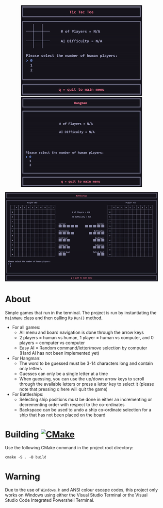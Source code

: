 <p align="center"> <img src="screenshots/tictactoe/TicTacToe.gif" width=400> <img src="screenshots/hangman/Hangman.gif" width=400> </p>
<p align="center"> <img src="screenshots/battleships/Battleships.gif"> </p>

# About
Simple games that run in the terminal. The project is run by instantiating the `MainMenu` class and then calling its `Run()` method.
* For all games:
  * All menu and board navigation is done through the arrow keys
  * 2 players = human vs human, 1 player = human vs computer, and 0 players = computer vs computer
  * Easy AI = Random command/letter/move selection by computer (Hard AI has not been implemented yet)
* For Hangman:
  * The word to be guessed must be 3-14 characters long and contain only letters
  * Guesses can only be a single letter at a time
  * When guessing, you can use the up/down arrow keys to scroll through the available letters or press a letter key to select it (please note that pressing q here will quit the game)
* For Battleships:
  * Selecting ship positions must be done in either an incrementing or decrementing order with respect to the co-ordinates
  * Backspace can be used to undo a ship co-ordinate selection for a ship that has not been placed on the board

# Building [![CMake](https://github.com/J-Afzal/Terminal-Games/workflows/CMake/badge.svg)](https://github.com/J-Afzal/Terminal-Games/actions/workflows/cmake.yml)
Use the following CMake command in the project root directory:
```
cmake -S . -B build
```

# Warning
Due to the use of `Windows.h` and ANSI colour escape codes, this project only works on Windows using either the Visual Studio Terminal or the Visual Studio Code Integrated Powershell Terminal.